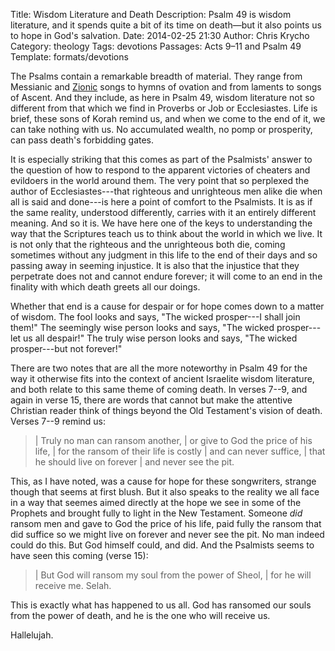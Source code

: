 Title: Wisdom Literature and Death
Description: Psalm 49 is wisdom literature, and it spends quite a bit of its time on death—but it also points us to hope in God's salvation.
Date: 2014-02-25 21:30
Author: Chris Krycho
Category: theology
Tags: devotions
Passages: Acts 9–11 and Psalm 49
Template: formats/devotions

The Psalms contain a remarkable breadth of material. They range from Messianic and [Zionic](/2014/the-city-of-god.html) songs to hymns of ovation and from laments to songs of Ascent. And they include, as here in Psalm 49, wisdom literature not so different from that which we find in Proverbs or Job or Ecclesiastes. Life is brief, these sons of Korah remind us, and when we come to the end of it, we can take nothing with us. No accumulated wealth, no pomp or prosperity, can pass death's forbidding gates.

It is especially striking that this comes as part of the Psalmists' answer to the question of how to respond to the apparent victories of cheaters and evildoers in the world around them. The very point that so perplexed the author of Ecclesiastes---that righteous and unrighteous men alike die when all is said and done---is here a point of comfort to the Psalmists. It is as if the same reality, understood differently, carries with it an entirely different meaning. And so it is. We have here one of the keys to understanding the way that the Scriptures teach us to think about the world in which we live. It is not only that the righteous and the unrighteous both die, coming sometimes without any judgment in this life to the end of their days and so passing away in seeming injustice. It is also that the injustice that they perpetrate does not and cannot endure forever; it will come to an end in the finality with which death greets all our doings.

Whether that end is a cause for despair or for hope comes down to a matter of wisdom. The fool looks and says, "The wicked prosper---I shall join them!" The seemingly wise person looks and says, "The wicked prosper---let us all despair!" The truly wise person looks and says, "The wicked prosper---but not forever!"

There are two notes that are all the more noteworthy in Psalm 49 for the way it otherwise fits into the context of ancient Israelite wisdom literature, and both relate to this same theme of coming death. In verses 7--9, and again in verse 15, there are words that cannot but make the attentive Christian reader think of things beyond the Old Testament's vision of death. Verses 7--9 remind us:

> | Truly no man can ransom another,
> |     or give to God the price of his life,
> | for the ransom of their life is costly
> |     and can never suffice,
> | that he should live on forever
> |     and never see the pit.

This, as I have noted, was a cause for hope for these songwriters, strange though that seems at first blush. But it also speaks to the reality we all face in a way that seemes aimed directly at the hope we see in some of the Prophets and brought fully to light in the New Testament. Someone *did* ransom men and gave to God the price of his life, paid fully the ransom that did suffice so we might live on forever and never see the pit. No man indeed could do this. But God himself could, and did. And the Psalmists seems to have seen this coming (verse 15):

> | But God will ransom my soul from the power of Sheol,
> |     for he will receive me. Selah.

This is exactly what has happened to us all. God has ransomed our souls from the power of death, and he is the one who will receive us.

Hallelujah.
